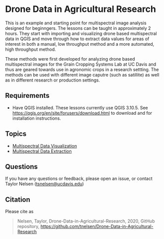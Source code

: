 # Drone Data in Agricultural Research

This is an example and starting point for multispectral image analysis designed for beginngers. The lessons can be taught in approximately 2 hours. They start with importing and visualizing drone based multispectral data in QGIS and move through how to extract data values for areas of interest in both a manual, low throughput method and a more automated, high throughput method.

These methods were first developed for analyzing drone based multispectral images for the Grain Cropping Systems Lab at UC Davis and thus are geared towards use in agronomic crops in a research settting. The methods can be used with different image caputre (such as satillite) as well as in different research or production settings. 

## Requirements

* Have QGIS installed. These lessons currently use QGIS 3.10.5. See https://qgis.org/en/site/forusers/download.html to download and for installation instructions. 

## Topics

* [Multispectral Data Visualization](01-multispectral-data-visualization.md)
* [Multispectral Data Extraction](02-multispectral-data-extraction.md)

## Questions

If you have any questions or feedback, please open an issue, or contact Taylor Nelsen (tsnelsen@ucdavis.edu)

## Citation

Please cite as

> Nelsen, Taylor, Drone-Data-in-Agricultural-Research, 2020, GitHub repository, https://github.com/tnelsen/Drone-Data-in-Agricultural-Research
